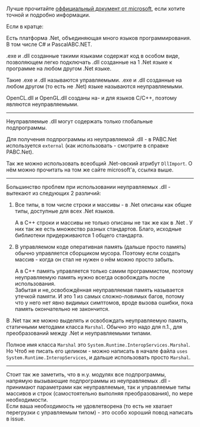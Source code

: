 


Лучше прочитайте [оффициальный документ от microsoft](https://docs.microsoft.com/en-us/dotnet/standard/managed-code), если хотите точной и подробно информации.

Если в кратце:

Есть платформа .Net, объединяющая много языков программирования. В том числе C# и PascalABC.NET.

.exe и .dll созданные такими языками содержат код в особом виде,
позволяющем легко подключать .dll созданные на 1 .Net языке к программе на любом другом .Net языке.

Такие .exe и .dll называются управляемыми. .exe и .dll созданные на любом другом (то есть не .Net) языке называются неуправляемыми.

OpenCL.dll и OpenGL.dll созданы на- и для языков C/C++, поэтому являются неуправляемыми.

---

Неуправляемые .dll могут содержать только глобальные подпрограммы.

Для получения подпрограммы из неуправляемой .dll - в PABC.Net используется `external` (как использовать - смотрите в справке PABC.Net).

Так же можно использовать всеобщий .Net-овский атрибут `DllImport`. О нём можно прочитать на том же сайте microsoft'а, ссылка выше.

---

Большинство проблем при использовании неуправляемых .dll - вытекают из следующих 2 различий:

1. Все типы, в том числе строки и массивы - в .Net описаны как общие типы, доступные для всех .Net языков.
	
	А в C++ строки и массивы не только описаны не так же как в .Net . У них так же есть множество разных стандартов. Благо, исходные библиотеки придерживаются 1 общего стандарта.

2. В управляемом коде оперативная память (дальше просто память) обычно управляется сборщиком мусора. Поэтому если создать массив - когда он стал не нужен о нём можно просто забыть.
	
	А в C++ память управляется только самим программистом, поэтому неуправляемую память нужно всегда освобождать после использования.\
	Забытая и не_освобождённая неуправляемая память называется утечкой памяти. И это 1 из самых сложно-ловимых багов, потому что у него нет явно видимых симптомов, вроде вызова ошибки, пока память окончательно не закончится.

В .Net так же можно выделять и освобождать неуправляемую память, статичными методами класса `Marshal`. Обычно это надо для п.1., для преобразований между .Net и неуправляемыми типами.

Полное имя класса `Marshal` это `System.Runtime.InteropServices.Marshal`. Но Чтоб не писать его целиком - можно написать в начале файла `uses System.Runtime.InteropServices`, и дальше использовать просто `Marshal`.

---

Стоит так же заметить, что в н.у. модулях все подпрограммы, напрямую вызывающие подпрограммы
из неуправляемых .dll - принимают параметрами как неуправляемые, так и управляемые типы
массивов и строк (самостоятельно выполняя преобразования), по мере необходимости.\
Если ваша необходимость не удовлетворена (то есть не хватает перегрузки с управляемым типом) - это особо хороший повод написать в issue.


